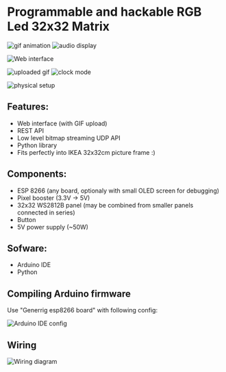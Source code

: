 # Programmable and hackable RGB Led 32x32 Matrix 

![gif animation](https://github.com/panjanek/esp-rgb-matrix/blob/2fc2af995d744b665803bd0670991a984f6a42d1/images/nyan.gif "gif animation")
![audio display](https://github.com/panjanek/esp-rgb-matrix/blob/aabbcbba27b0b82aa1bab2a1f2d544c8b58a9e62/images/audio.gif "audio display")

![Web interface](https://github.com/panjanek/esp-rgb-matrix/blob/ffc95c94f9b5d970e469c997543260db35100f33/images/www2.gif "web interface")

![uploaded gif](https://github.com/panjanek/esp-rgb-matrix/blob/aabbcbba27b0b82aa1bab2a1f2d544c8b58a9e62/images/mario.gif "uploaded gif")
![clock mode](https://github.com/panjanek/esp-rgb-matrix/blob/aabbcbba27b0b82aa1bab2a1f2d544c8b58a9e62/images/clock.gif "clock mode")

![physical setup](https://github.com/panjanek/esp-rgb-matrix/blob/a0d0e468b642d425ff72234df3bcf2b6b95213a1/images/setup.png "physical setup")

## Features:
* Web interface (with GIF upload)
* REST API
* Low level bitmap streaming UDP API
* Python library
* Fits perfectly into IKEA 32x32cm picture frame :)

## Components:
* ESP 8266 (any board, optionaly with small OLED screen for debugging)
* Pixel booster (3.3V -> 5V)
* 32x32 WS2812B panel (may be combined from smaller panels connected in series)
* Button
* 5V power supply (~50W) 

## Sofware:
* Arduino IDE
* Python

## Compiling Arduino firmware

Use "Generrig esp8266 board" with following config:

![Arduino IDE config](https://github.com/panjanek/esp-rgb-matrix/blob/600e4c4edff6f5ff2f321e7af1ea4d31c9701831/images/arduinoconfig.png "Arduino IDE config")

## Wiring

![Wiring diagram](https://github.com/panjanek/esp-rgb-matrix/blob/52fab240a53717839f5bfc24dc8ca9efc6c62c83/images/wiring-rgb.png "wiring diagram")
